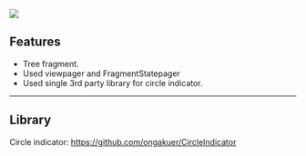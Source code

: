 ![](https://i.imgur.com/rE6IqnZ.png)



##   Features

- Tree fragment.
- Used viewpager and FragmentStatepager
- Used single 3rd party library for circle indicator.

------------

## Library

Circle indicator:
    https://github.com/ongakuer/CircleIndicator
